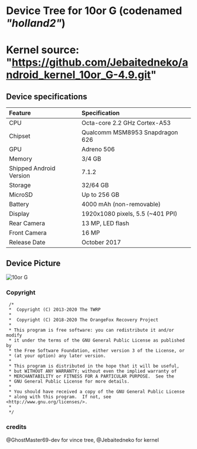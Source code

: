 # Device Tree for 10or G (codenamed _"holland2"_)

Kernel source: "https://github.com/Jebaitedneko/android_kernel_10or_G-4.9.git"
==================================
## Device specifications

| Feature                 | Specification                     |
| :---------------------- | :-------------------------------- |
| CPU                     | Octa-core 2.2 GHz Cortex-A53      |
| Chipset                 | Qualcomm MSM8953 Snapdragon 626   |
| GPU                     | Adreno 506                        |
| Memory                  | 3/4 GB                            |
| Shipped Android Version | 7.1.2                             |
| Storage                 | 32/64 GB                          |
| MicroSD                 | Up to 256 GB                      |
| Battery                 | 4000 mAh (non-removable)          |
| Display                 | 1920x1080 pixels, 5.5 (~401 PPI)  |
| Rear Camera             | 13 MP, LED flash                  |
| Front Camera            | 16 MP                             |
| Release Date            | October 2017                      |


## Device Picture

![10or G](https://www.seekpng.com/png/full/257-2578345_you-know-what-you-want-in-a-phone.png "10or G")

### Copyright
 ```
  /*
  *  Copyright (C) 2013-2020 The TWRP
  *
  *  Copyright (C) 2018-2020 The OrangeFox Recovery Project
  *
  * This program is free software: you can redistribute it and/or modify
  * it under the terms of the GNU General Public License as published by
  * the Free Software Foundation, either version 3 of the License, or
  * (at your option) any later version.
  *
  * This program is distributed in the hope that it will be useful,
  * but WITHOUT ANY WARRANTY; without even the implied warranty of
  * MERCHANTABILITY or FITNESS FOR A PARTICULAR PURPOSE.  See the
  * GNU General Public License for more details.
  *
  * You should have received a copy of the GNU General Public License
  * along with this program.  If not, see <http://www.gnu.org/licenses/>.
  *
  */
  ```
### credits 
 @GhostMaster69-dev for vince tree, 
 @Jebaitedneko for kernel 

